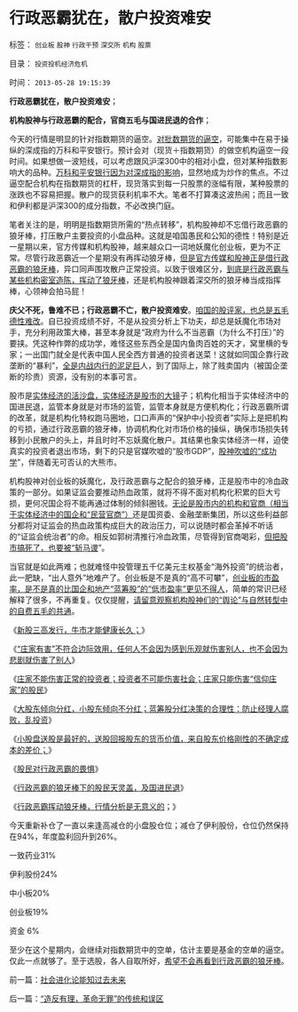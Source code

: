 # 行政恶霸犹在，散户投资难安

标签： `创业板` `股神` `行政干预` `深交所` `机构` `股票` 

目录： `投资投机经济危机`

时间： `2013-05-28 19:15:39`

**行政恶霸犹在，散户投资难安**；

**机构股神与行政恶霸的配合，官商五毛与国进民退的合作**；

今天的行情是明显的针对指数期货的逼空。[对批数期货的逼空](../../../2012/11/27/指数期货证伪了对散户的妖魔化之“散户市”.md)，可能集中在易于操纵的深成指的万科和平安银行。预计会对（现货＋指数期货）的做空机构逼空一段时间。如果想做一波短线，可以考虑跟风沪深300中的相对小盘，但对某种指数影响大的品种。[万科和平安银行因为对深成指的影响](../../../2008/7/3/招行万科平安价值投资只怕其实难符.md)，显然地成为炒作的焦点。不过逼空配合机构在指数期货的杠杆，现货落实到每一只股票的涨幅有限，某种股票的涨跌也不容易把握。散户的现货获利机率不大。笔者不打算凑这波热闹；而且一致和伊利都是沪深300的成分指数，不必改换门庭。

笔者关注的是，明明是指数期货所需的“热点转移”，机构股神却不忘借行政恶霸的狼牙棒，打压散户主要投资的小盘品种。这就是咱国愚民和公知的德性！特别是近一星期以来，官方传媒和机构股神，越来越众口一词地妖魔化创业板，更为不正常。尽管行政恶霸近一个星期没有再挥动狼牙棒，[但是官方传媒和股神正是借行政恶霸的狼牙棒](../../../2013/5/24/行政恶霸挥动狼牙棒，技术分析将毫无意义.md)，异口同声围攻散户正常投资。以致于很难区分，[到底是行政恶霸与某些机构密室造陈，挥动了狼牙棒](../../../2013/5/23/行政恶霸的狼牙棒下的股民天灵盖，及国进民退.md)，还是机构股神跟着深交所的狼牙棒当成指挥棒，心领神会拍马屁！

**庆父不死，鲁难不已；行政恶霸不亡，散户投资难安**。[咱国的股评家，也总是五毛德性难改](../../../2009/8/24/五毛凶猛谁敢为市场公平说话？.md)。自已投资成绩不好，不是从投资分析上下功夫，却总是妖魔化市场对手，充分利用政策大棒，甚至本身就是“政府为什么不当恶霸（为什么不打压）”的要挟。凭这种作弊的成功学，难怪这些东西全是国内鱼肉百姓的天才，窝里横的专家；一出国门就全是代表中国人民全西方普通的投资者送菜！这就如同国企靠行政垄断的“暴利”，[全是内战内行的泥足巨](../../../2009/7/22/泥足巨人的垄断是否需要反垄断.md)人，到了国际上，除了贱卖国内（被国企垄断的珍贵）资源，没有别的本事可言。

股市是[实体经济的活沙盘，实体经济是股市的大镜](../../../2012/1/10/机构型股神的“谷物法”，政治型股神和孔庆东老师.md)子；机构化相当于实体经济中的国进民退，监管本身就是对市场的监管，监管本身就是方便机构化；行政恶霸所谓的改革，就是机构化特权跑马圈地，口口声声的“保护中小投资者”实际上是把机构的亏损，通过行政恶霸的狼牙棒，协调机构化对市场价格的操纵，确保市场损失转移到小民散户的头上，并且时时不忘妖魔化散户。其结果也象实体经济一样，迫使真实的投资者退出市场，剩下的只是官媒吹嘘的“股市GDP”，[股神吹嘘的“成功学](../../../2012/1/7/“选择命运盒子的技术”和“打破命运盒子的科学”.md)”，伴随着无可否认的大熊市。

机构股神对创业板的妖魔化，及行政恶霸与之配合的狼牙棒，正是股市中的冷血政策的一部分。如果证监会要推动热血政策，就将不得不面对机构化积累的巨大亏损，更何况国企将不能再通过体制的倾斜圈钱。[无论是股市内的机构和官商（相当于实体经济中的国企和“民营官商”）](../../../2012/12/20/股票市场的消费者是谁？机构化为何恶毒？.md)还是国资委、金融垄断集团，所以这些利益部分都将对证监会的热血政策构成巨大的政治压力，可以说随时都会革掉不听话的“证监会统治者”的命。相反如郭树清推行冷血政策，尽管得到官商喝彩，[但把股市搞死了，也要被“斩马谡](../../../2013/3/18/郭树清的机构化得罪了散户股民利益集团.md)”。

当官就是如此两难；也就难怪中投管理五千亿美元主权基金“海外投资”的统治者，此一肥缺，“出人意外”地难产了。创业板是不是真的“高不可攀”，[创业板的市盈率，是不是真的比国企和地产“蓝筹股”的“低市盈率”更见不得人](../../../2012/1/10/高市盈率是被特权侵犯的“生理反应”；.md)，简单的常识已经解释了很多，不再重复。仅仅提醒，[请留意观察机构股神们的“舆论”与自然转型中的自费五毛的共通](../../../2012/5/13/世界上根本不存在真正被忽悠的粉丝.md)。

《[新股三高发行，牛市才能健康长久；](../../../2013/5/17/新股三高发行，牛市才能健康长久.md)》

《[“庄家有害”不符合边际效用，任何人不会因为感到乐观就伤害别人，也不会因为悲剧就伤害了别人](../../../2012/11/22/“看得见的手”的理由“看不见”，“庄家有害”不科学；.md)》

《[庄家不能伤害正常的投资者；投资者不可能伤害社会；庄家只能伤害“信仰庄家”的股民](../../../2012/11/23/庄家不能伤害正常的投资者；投机不可能伤害社会；.md)》

《[大股东倾向分红，小股东倾向不分红；蓝筹股分红决策的合理性：防止经理人腐败，乱投资](../../../2012/11/20/大股东倾向分红，蓝筹股分红合理，股价向净资产靠拢.md)》

《[小股盘送股是最好的，送股回报股东的货币价值，来自股东价格刚性的不确定成本的差价；](../../../2013/5/21/现金分红是欺骗，送红股才是回报股民.md)》

《[股民对行政恶霸的畏惧](../../../2013/5/22/股民对行政恶霸的畏惧.md)》

《[行政恶霸的狼牙棒下的股民天灵盖，及国进民退](../../../2013/5/23/行政恶霸的狼牙棒下的股民天灵盖，及国进民退.md)》

《[行政恶霸挥动狼牙棒，行情分析是无意义的](../../../2013/5/24/行政恶霸挥动狼牙棒，技术分析将毫无意义.md)；》

今天重新补仓了一直以来逢高减仓的小盘股仓位；减仓了伊利股份，仓位仍然保持在94%，年度盈利回升到26%。

一致药业31%

伊利股份24%

中小板20%

创业板19%

资金 6%

至少在这个星期内，会继续对指数期货中的空单，估计主要是基金的空单的逼空。仅此一点就够了。至于选股，各人自取所好，[希望不会再看到行政恶霸的狼牙棒](../../../2013/5/22/股民对行政恶霸的畏惧.md)。



前一篇：[社会进化论能知过去未来](../../../2013/5/28/社会进化论能知过去未来.md)

后一篇：[“造反有理，革命无罪”的传统和误区](../../../2013/5/29/“造反有理，革命无罪”的传统和误区.md)